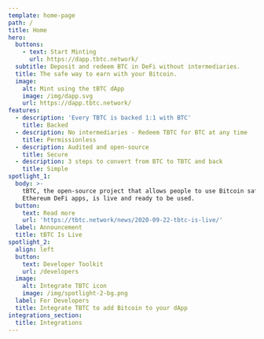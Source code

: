 ```yaml
---
template: home-page
path: /
title: Home
hero:
  buttons:
    - text: Start Minting
      url: https://dapp.tbtc.network/
  subtitle: Deposit and redeem BTC in DeFi without intermediaries.
  title: The safe way to earn with your Bitcoin.
  image:
    alt: Mint using the tBTC dApp
    image: /img/dapp.svg
    url: https://dapp.tbtc.network/
features:
  - description: 'Every TBTC is backed 1:1 with BTC'
    title: Backed
  - description: No intermediaries - Redeem TBTC for BTC at any time
    title: Permissionless
  - description: Audited and open-source
    title: Secure
  - description: 3 steps to convert from BTC to TBTC and back
    title: Simple
spotlight_1:
  body: >-
    tBTC, the open-source project that allows people to use Bitcoin safely in
    Ethereum DeFi apps, is live and ready to be used.
  button:
    text: Read more
    url: 'https://tbtc.network/news/2020-09-22-tbtc-is-live/'
  label: Announcement
  title: tBTC Is Live
spotlight_2:
  align: left
  button:
    text: Developer Toolkit
    url: /developers
  image:
    alt: Integrate TBTC icon
    image: /img/spotlight-2-bg.png
  label: For Developers
  title: Integrate TBTC to add Bitcoin to your dApp
integrations_section:
  title: Integrations
---
```



